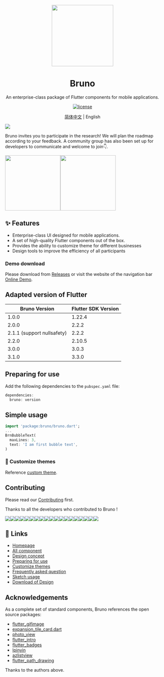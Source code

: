 

<p align="center">
  <a href="https://bruno.ke.com">
    <img width="200" src="https://img.ljcdn.com/beike/zjz/bruno/img/1638883523735.jpg">
  </a>
</p>



<h1 align="center">Bruno</h1>
<div align="center">

An enterprise-class package of Flutter components for mobile applications.

[![license](https://img.shields.io/badge/license-MIT-blue.svg)](https://github.com/LianjiaTech/bruno/blob/master/LICENSE)

</div>

<div align="center">

 [简体中文](./README.md) | English

</div>



![](https://img.ljcdn.com/beike/zjz/bruno/img/1638883534391.png)

Bruno invites you to participate in the research! We will plan the roadmap according to your feedback. A community group has also been set up for developers to communicate and welcome to join:point_down:.

<img width="180" height="180" src="https://img.ljcdn.com/beike/zjz/bruno/img/1664527706459.png"  /><img width="180" height="180" src="https://img.ljcdn.com/beike/zjz/bruno/img/1664526385904.png"  /> 


## ✨ Features

* Enterprise-class UI designed for mobile applications.
* A set of high-quality Flutter components out of the box.
* Provides the ability to customize theme for different businesses
* Design tools to improve the efficiency of all participants

### Demo download

Please download from [Releases](https://github.com/LianjiaTech/bruno/releases) or visit the website of the navigation bar [Online Demo](https://bruno.ke.com/page/demo).

## Adapted version of Flutter


| Bruno Version | Flutter SDK Version |
| ---------- | ---------------- |
| 1.0.0      | 1.22.4           |
| 2.0.0      | 2.2.2            |
| 2.1.1 (support nullsafety)      | 2.2.2            |
| 2.2.0 | 2.10.5 |
| 3.0.0 | 3.0.3 |
| 3.1.0 | 3.3.0 |


## Preparing for use

Add the following dependencies to the `pubspec.yaml` file:

```dart
dependencies:
  bruno: version
```

## Simple usage

```dart
import 'package:bruno/bruno.dart';
...
BrnBubbleText(
  maxLines: 3,
  text: 'I am first bubble text',
)
```

### 🌈 Customize themes

Reference [custom theme](https://bruno.ke.com/page/guide/theme).



## Contributing

Please read our [Contributing](https://bruno.ke.com/page/guide/contribution) first.

Thanks to all the developers who contributed to Bruno !

<div style="display:flex;flex-wrap: wrap;">
  <a href="https://github.com/violinday">
    <img src='https://img.ljcdn.com/beike/zjz/bruno/img/1637739664602.png' />
  </a>
  <a href="https://github.com/zhoujuanjuan">
    <img src='https://img.ljcdn.com/beike/zjz/bruno/img/1637739664928.png' />
  </a>
  <a href="https://github.com/hexintao">
    <img src='https://img.ljcdn.com/beike/zjz/bruno/img/1637739664290.png' />
  </a>
  <a href="https://github.com/ShzMinato">
    <img src='https://img.ljcdn.com/beike/zjz/bruno/img/1637739664590.png'  />
  </a>
  <a href="https://github.com/Nayuta403">
    <img src='https://img.ljcdn.com/beike/zjz/bruno/img/1637739664273.png' />
  </a>
  <a href="https://github.com/liroya2003">
    <img src='https://img.ljcdn.com/beike/zjz/bruno/img/1637736846398.png' />
  </a>
  <a href="https://github.com/lifuqing">
      <img src='https://img.ljcdn.com/beike/zjz/bruno/img/1637739664429.png' />
  </a>
  <a href="https://github.com/visitorvisit">
    <img src='https://img.ljcdn.com/beike/zjz/bruno/img/1637739664282.png'  />
  </a>
  <a href="https://github.com/DNACore">
    <img src='https://img.ljcdn.com/beike/zjz/bruno/img/1637739664426.png' />
  </a>
  <a href="https://github.com/SlamDunk007">
    <img src='https://img.ljcdn.com/beike/zjz/bruno/img/1637739664914.png' />
  </a>
  <a href="https://github.com/zadouyoune">
    <img src='https://img.ljcdn.com/beike/zjz/bruno/img/1637739664629.png' />
  </a>
  <a href="https://github.com/quanGitHub1">
    <img src='https://img.ljcdn.com/beike/zjz/bruno/img/1637739664641.png'  />
  </a>
  <a href="https://github.com/bill19">
    <img src='https://img.ljcdn.com/beike/zjz/bruno/img/1637739664536.png' />
  </a>
  <a href="https://github.com/MichaelWon">
    <img src='https://img.ljcdn.com/beike/zjz/bruno/img/1637739664633.png' />
  </a>
  <a href="https://github.com/laoshubuluo">
    <img src='https://img.ljcdn.com/beike/zjz/bruno/img/1637739664320.png' />
  </a>
  <a href="https://github.com/eason-lz">
    <img src='https://img.ljcdn.com/beike/zjz/bruno/img/1637739664460.png' />
  </a>
  <a href="https://github.com/coolsining">
    <img src='https://img.ljcdn.com/beike/zjz/bruno/img/1637739664465.png'  />
  </a>
  <a href="https://github.com/765227120">
    <img src='https://img.ljcdn.com/beike/zjz/bruno/img/1637740374486.png' />
  </a>
  <a href="https://github.com/xzj524">
    <img src='https://img.ljcdn.com/beike/zjz/bruno/img/1637739664906.png' />
  </a>
  </div>



## 🔗 Links

- [Homepage](https://bruno.ke.com)
- [All component ](https://bruno.ke.com/page/widgets)
- [Design concept](https://mp.weixin.qq.com/s?__biz=MzIyODcxODY0OA==&mid=2247486048&idx=1&sn=0cc95bd85a54ce0f39f6247d15618ae8&chksm=e84ceb37df3b62216b34c7be041229630eca3d7c4fd3823ebf0520a9f2c99ed2cdf3e677904b&mpshare=1&scene=1&srcid=11012tvWvcYunVGfiPa8EfCT&sharer_sharetime=1635751229200&sharer_shareid=dbde8f595d5b99a8f5cfb27122964615&version=3.1.16.90294)
- [Preparing for use ](https://bruno.ke.com/page/guide/start)
- [Customize themes](https://bruno.ke.com/page/guide/theme)
- [Frequently asked question](https://bruno.ke.com/page/guide/faq)
- [Sketch usage](https://bruno.ke.com/page/guide/sketch)
- [Download of Design](https://bruno.ke.com/download/sketch)

## Acknowledgements

As a complete set of standard components, Bruno references the open source packages:

- [flutter_gifimage](https://github.com/peng8350/flutter_gifimage)
- [expansion_tile_card.dart](https://gist.github.com/Skylled/7ac0f2f99881f7df2a0a850e60ef2df0)
- [photo_view](https://github.com/bluefireteam/photo_view)
- [flutter_intro](https://github.com/tal-tech/flutter_intro)
- [flutter_badges](https://github.com/yako-dev/flutter_badges)
- [lpinyin](https://github.com/flutterchina/lpinyin)
- [azlistview](https://github.com/flutterchina/azlistview)
- [flutter_path_drawing](https://github.com/dnfield/flutter_path_drawing)

Thanks to the authors above.